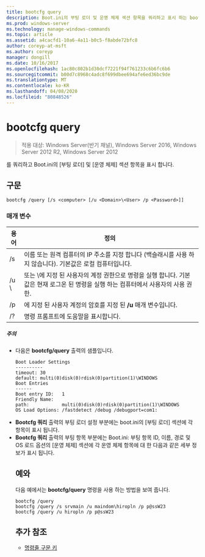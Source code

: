 ```yaml
---
title: bootcfg query
description: Boot.ini의 부팅 로더 및 운영 체제 섹션 항목을 쿼리하고 표시 하는 bootcfg 쿼리에 대 한 Windows 명령 항목입니다.
ms.prod: windows-server
ms.technology: manage-windows-commands
ms.topic: article
ms.assetid: a4cacfd1-10a6-4a11-b0c5-f8abde72bfc8
author: coreyp-at-msft
ms.author: coreyp
manager: dongill
ms.date: 10/16/2017
ms.openlocfilehash: 1ac80c802b1d30dcf7221f94f761233c6b6fc6b6
ms.sourcegitcommit: b00d7c8968c4adc8f699dbee694afe6ed36bc9de
ms.translationtype: MT
ms.contentlocale: ko-KR
ms.lasthandoff: 04/08/2020
ms.locfileid: "80848526"
---
```

# <a name="bootcfg-query"></a>bootcfg query

>적용 대상: Windows Server(반기 채널), Windows Server 2016, Windows Server 2012 R2, Windows Server 2012

를 쿼리하고 Boot.ini의 [부팅 로더] 및 [운영 체제] 섹션 항목을 표시 합니다.

## <a name="syntax"></a>구문
```
bootcfg /query [/s <computer> [/u <Domain>\<User> /p <Password>]]
```
### <a name="parameters"></a>매개 변수

|        용어         |                                                                                             정의                                                                                              |
|---------------------|-----------------------------------------------------------------------------------------------------------------------------------------------------------------------------------------------------|
|    /s <computer>    |                                         이름 또는 원격 컴퓨터의 IP 주소를 지정 합니다 (백슬래시를 사용 하지 않습니다). 기본값은 로컬 컴퓨터입니다.                                          |
| /u <Domain>\\<User> | <User>또는 <Domain>\\<User>에 지정 된 사용자의 계정 권한으로 명령을 실행 합니다. 기본값은 현재 로그온 된 명령을 실행 하는 컴퓨터에서 사용자의 사용 권한. |
|    /p <Password>    |                                                        에 지정 된 사용자 계정의 암호를 지정 된 **/u** 매개 변수입니다.                                                        |
|         /?          |                                                                                명령 프롬프트에 도움말을 표시합니다.                                                                                 |

##### <a name="remarks"></a>주의
- 다음은 **bootcfg/query** 출력의 샘플입니다.
  ```
  Boot Loader Settings
  ----------
  timeout: 30
  default: multi(0)disk(0)rdisk(0)partition(1)\WINDOWS
  Boot Entries
  ------
  Boot entry ID:   1
  Friendly Name:   
  path:            multi(0)disk(0)rdisk(0)partition(1)\WINDOWS
  OS Load Options: /fastdetect /debug /debugport=com1:
  ```
- **Bootcfg 쿼리** 출력의 부팅 로더 설정 부분에는 boot.ini의 [부팅 로더] 섹션에 각 항목이 표시 됩니다.
- **Bootcfg 쿼리** 출력의 부팅 항목 부분에는 Boot.ini: 부팅 항목 ID, 이름, 경로 및 OS 로드 옵션의 [운영 체제] 섹션에 각 운영 체제 항목에 대 한 다음과 같은 세부 정보가 표시 됩니다.
  ## <a name="examples"></a><a name=BKMK_examples></a>예와
  다음 예에서는 **bootcfg/query** 명령을 사용 하는 방법을 보여 줍니다.
  ```
  bootcfg /query
  bootcfg /query /s srvmain /u maindom\hiropln /p p@ssW23
  bootcfg /query /u hiropln /p p@ssW23
  ```
  ## <a name="additional-references"></a>추가 참조
  - [명령줄 구문 키](command-line-syntax-key.md)
